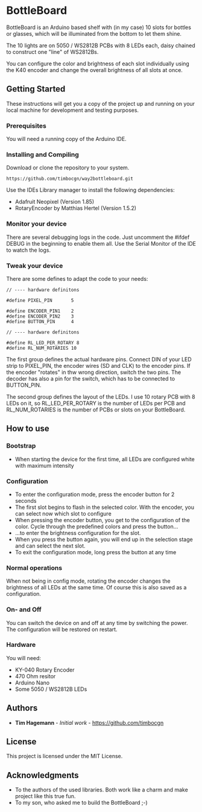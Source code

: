 # BottleBoard

BottleBoard is an Arduino based shelf with (in my case) 10 slots for bottles or glasses, which will be illuminated from the bottom to let them shine.

The 10 lights are on 5050 / WS2812B PCBs with 8 LEDs each, daisy chained 
to construct one "line" of WS2812Bs.

You can configure the color and brightness of each slot individually using the
K40 encoder and change the overall brightness of all slots at once.
    
## Getting Started

These instructions will get you a copy of the project up and running on your local machine for development and testing purposes. 

### Prerequisites

You will need a running copy of the Arduino IDE. 

### Installing and Compiling

Download or clone the repository to your system.

```
https://github.com/timbocgn/way2bottleboard.git
```

Use the IDEs Library manager to install the following dependencies:

- Adafruit Neopixel (Version 1.85)
- RotaryEncoder by Matthias Hertel (Version 1.5.2)

### Monitor your device

There are several debugging logs in the code. Just uncomment the #ifdef DEBUG in the beginning to enable them all. Use the Serial Monitor of the IDE to watch the logs.

### Tweak your device

There are some defines to adapt the code to your needs:

```
// ---- hardware definitons

#define PIXEL_PIN       5 

#define ENCODER_PIN1    2
#define ENCODER_PIN2    3
#define BUTTON_PIN      4

// ---- hardware definitons

#define RL_LED_PER_ROTARY 8
#define RL_NUM_ROTARIES 10
```

The first group defines the actual hardware pins. Connect DIN of your LED strip to PIXEL_PIN, the encoder wires (SD and CLK) to the encoder pins. If the encoder "rotates" in thw wrong direction, switch the two pins. The decoder has also a pin for the switch, which has to be connected to BUTTON_PIN.

The second group defines the layout of the LEDs. I use 10 rotary PCB with 8 LEDs on it, so RL_LED_PER_ROTARY is the number of LEDs per PCB and RL_NUM_ROTARIES is the number of PCBs or slots on your BottleBoard.

## How to use

### Bootstrap

- When starting the device for the first time, all LEDs are configured white with maximum intensity

### Configuration

- To enter the configuration mode, press the encoder button for 2 seconds
- The first slot begins to flash in the selected color. With the encoder, you can select now which slot to configure
- When pressing the encoder button, you get to the configuration of the color. Cycle through the predefined colors and press the button...
- ...to enter the brightness configuration for the slot. 
- When you press the button again, you will end up in the selection stage and can select the next slot.
- To exit the configuration mode, long press the button at any time

### Normal operations

When not being in config mode, rotating the encoder changes the brightness of all LEDs at the same time. Of course this is also saved as a configuration.

### On- and Off

You can switch the device on and off at any time by switching the power. The configuration will be restored on restart.

### Hardware 

You will need:

- KY-040 Rotary Encoder
- 470 Ohm resitor
- Arduino Nano
- Some 5050 / WS2812B LEDs

## Authors

* **Tim Hagemann** - *Initial work* - https://github.com/timbocgn

## License

This project is licensed under the MIT License.

## Acknowledgments

* To the authors of the used libraries. Both work like a charm and make project like this true fun.
* To my son, who asked me to build the BottleBoard ;-)
